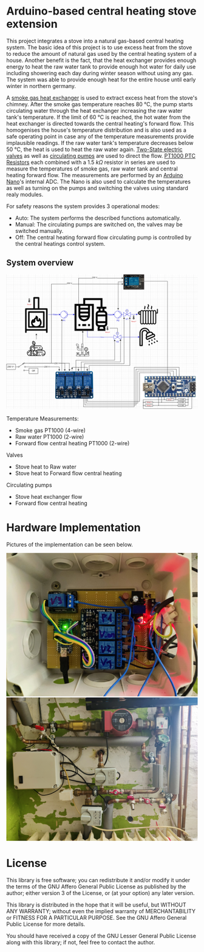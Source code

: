 # Arduino-based central heating stove extension

This project integrates a stove into a natural gas-based central heating system. The basic idea of this project is to use excess heat from the stove to reduce the amount of natural gas used by the central heating system of a house. Another benefit is the fact, that the heat exchanger provides enough energy to heat the raw water tank to provide enough hot water for daily use including showering each day during winter season without using any gas. The system was able to provide enough heat for the entire house until early winter in northern germany.

A [smoke gas heat exchanger](https://www.lupi-waermetauscher.de/wp-content/uploads/2018/09/1a_AWT7_Schnitt_08_VL_S.jpg) is used to extract excess heat from the stove's chimney. After the smoke gas temperature reaches 80 °C, the pump starts circulating water through the heat exchanger increasing the raw water tank's temperature. If the limit of 60 °C is reached, the hot water from the heat exchanger is directed towards the central heating's forward flow. This homogenises the house's temperature distribution and is also used as a safe operating point in case any of the temperature measurements provide implausible readings. If the raw water tank's temperature decreases below 50 °C, the heat is used to heat the raw water again. [Two-State electric valves](https://m.media-amazon.com/images/I/61eKWHQV8CL._AC_SY355_.jpg) as well as [circulating pumps](https://www.wuh24.de/media/image/0f/f7/52/grundfos_96913060.jpg) are used to direct the flow. [PT1000 PTC Resistors](https://www.sensorshop24.de/media/catalog/product/cache/2a42d0df1a5e6b0a267b39a612f0dae1/d/6/d6_uebersicht.jpg) each combined with a $1.5~k\Omega$ resistor in series are used to measure the temperatures of smoke gas, raw water tank and central heating forward flow. The measurements are performed by an [Arduino Nano](https://store.arduino.cc/products/arduino-nano)'s internal ADC. The Nano is also used to calculate the temperatures as well as turning on the pumps and switching the valves using standard realy modules.

For safety reasons the system provides 3 operational modes:
* Auto: The system performs the described functions automatically.
* Manual: The circulating pumps are switched on, the valves may be switched manually.
* Off: The central heating forward flow circulating pump is controlled by the central heatings control system.

## System overview

![System Overview](/Pictures%20and%20Drawings/System%20overview.png)

Temperature Measurements:
* Smoke gas PT1000 (4-wire)
* Raw water PT1000 (2-wire)
* Forward flow central heating PT1000 (2-wire)
 
Valves
* Stove heat to Raw water
* Stove heat to Forward flow central heating
  
Circulating pumps
* Stove heat exchanger flow
* Forward flow central heating

# Hardware Implementation

Pictures of the implementation can be seen below.

![Test Setup PCB](/Pictures%20and%20Drawings/Test_Setup_PCB.jpg)
![Test Setup with pipes](/Pictures%20and%20Drawings/Test_Setup_fully_functional.jpg)

# License

This library is free software; you can redistribute it and/or
modify it under the terms of the GNU Affero General Public
License as published by the author; either
version 3 of the License, or (at your option) any later version.

This library is distributed in the hope that it will be useful,
but WITHOUT ANY WARRANTY; without even the implied warranty of
MERCHANTABILITY or FITNESS FOR A PARTICULAR PURPOSE.  See the GNU
Affero General Public License for more details.

You should have received a copy of the GNU Lesser General Public
License along with this library; if not, feel free to contact the author.
